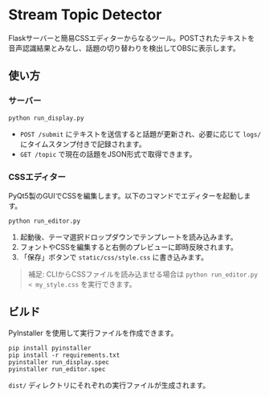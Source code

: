 # Stream Topic Detector

Flaskサーバーと簡易CSSエディターからなるツール。POSTされたテキストを音声認識結果とみなし、話題の切り替わりを検出してOBSに表示します。

## 使い方

### サーバー

```
python run_display.py
```

- `POST /submit` にテキストを送信すると話題が更新され、必要に応じて `logs/` にタイムスタンプ付きで記録されます。
- `GET /topic` で現在の話題をJSON形式で取得できます。

### CSSエディター

PyQt5製のGUIでCSSを編集します。以下のコマンドでエディターを起動します。

```
python run_editor.py
```

1. 起動後、テーマ選択ドロップダウンでテンプレートを読み込みます。
2. フォントやCSSを編集すると右側のプレビューに即時反映されます。
3. 「保存」ボタンで `static/css/style.css` に書き込みます。

> 補足: CLIからCSSファイルを読み込ませる場合は `python run_editor.py < my_style.css` を実行できます。

## ビルド

PyInstaller を使用して実行ファイルを作成できます。

```
pip install pyinstaller
pip install -r requirements.txt
pyinstaller run_display.spec
pyinstaller run_editor.spec
```

`dist/` ディレクトリにそれぞれの実行ファイルが生成されます。
